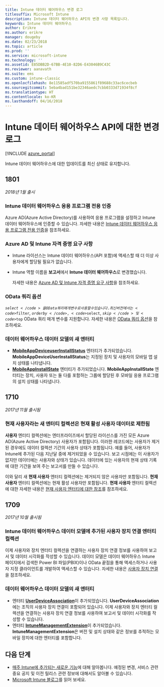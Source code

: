 ```yaml
---
title: Intune 데이터 웨어하우스 변경 로그
titlesuffix: Microsoft Intune
description: Intune 데이터 웨어하우스 API의 변경 사항 목록입니다.
keywords: Intune 데이터 웨어하우스
author: Erikre
ms.author: erikre
manager: dougeby
ms.date: 02/23/2018
ms.topic: article
ms.prod: ''
ms.service: microsoft-intune
ms.technology: ''
ms.assetid: E85DBB2D-67BB-4E10-82D6-E43046B9C43C
ms.reviewer: aanavath
ms.suite: ems
ms.custom: intune-classic
ms.openlocfilehash: 8e11585adf570ba9155861f89688c33ac6cecbeb
ms.sourcegitcommit: 5eba4bad151be32346aedc7cbb0333d71934f8cf
ms.translationtype: HT
ms.contentlocale: ko-KR
ms.lasthandoff: 04/16/2018
---
```

# <a name="change-log-for-the-intune-data-warehouse-api"></a>Intune 데이터 웨어하우스 API에 대한 변경 로그

[!INCLUDE [azure_portal](./includes/azure_portal.md)]

Intune 데이터 웨어하우스에 대한 업데이트를 최신 상태로 유지합니다.

## <a name="1801"></a>1801
_2018년 1월 출시_

### <a name="intune-data-warehouse-application-only-authentication----1867540---"></a>Intune 데이터 웨어하우스 응용 프로그램 전용 인증 <!-- 1867540 -->

Azure AD(Azure Active Directory)를 사용하여 응용 프로그램을 설정하고 Intune 데이터 웨어하우스에 인증할 수 있습니다. 자세한 내용은 [Intune 데이터 웨어하우스 응용 프로그램 전용 인증](data-warehouse-app-only-auth.md)을 참조하세요.

### <a name="azure-ad-and-intune-credential-requirements----2077525---"></a>Azure AD 및 Intune 자격 증명 요구 사항 <!-- 2077525 -->

- Intune 라이선스는 Intune 데이터 웨어하우스(API 포함)에 액세스할 때 더 이상 사용자에게 할당될 필요가 없습니다.
- Intune 역할 이름을 **보고서**에서 **Intune 데이터 웨어하우스**로 변경했습니다. 

    자세한 내용은 [Azure AD 및 Intune 자격 증명 요구 사항](reports-api-url.md#azure-ad-and-intune-credential-requirements)을 참조하세요.

### <a name="odata-query-options----2077711---"></a>OData 쿼리 옵션 <!-- 2077711 -->

<code>$select</code>을 OData 쿼리 매개 변수로 사용할 수 있습니다. 최신 버전에서는 <code>$filter</code>, <code>$orderby</code>, <code>$select</code>, <code>$skip</code> 및 <code>$top</code> OData 쿼리 매개 변수를 지원합니다. 자세한 내용은 [OData 쿼리 옵션](reports-api-url.md#odata-query-options)을 참조하세요.

### <a name="new-entities-in-the-in-data-warehouse-data-model----2077804---"></a>데이터 웨어하우스 데이터 모델의 새 엔터티 <!-- 2077804 -->

 - [**MobileAppDeviceuserInstallStatus**](reports-ref-application.md#mobileappdeviceuserinstallstatus) 엔터티가 추가되었습니다. **MobileAppDeviceUserInstallStatus**는 지정된 장치 및 사용자의 모바일 앱 설치 상태를 나타냅니다.
 - [**MobileAppInstallState**](reports-ref-application.md#mobileappinstallstate) 엔터티가 추가되었습니다. **MobileAppInstallState** 엔터티는 장치, 사용자 또는 둘 다를 포함하는 그룹에 할당된 후 모바일 응용 프로그램의 설치 상태를 나타냅니다. 

## <a name="1710"></a>1710
_2017년 11월 출시됨_

### <a name="a-new-entity-collection-named-current-user-is-limited-to-currently-active-user-data----1544273---"></a>현재 사용자라는 새 엔터티 컬렉션은 현재 활성 사용자 데이터로 제한됨<!-- 1544273 -->

**사용자** 엔터티 컬렉션에는 엔터프라이즈에서 할당된 라이선스를 가진 모든 Azure AD(Azure Active Directory) 사용자가 포함됩니다. 이러한 레코드에는 사용자가 제거된 경우에도 데이터 컬렉션 기간의 사용자 상태가 포함됩니다. 예를 들어, 사용자가 Intune에 추가된 다음 지난달 중에 제거되었을 수 있습니다. 보고 시점에는 이 사용자가 없지만 데이터에는 사용자와 상태가 있습니다. 데이터에 있는 사용자의 현재 상태 기록에 대한 기간을 보여 주는 보고서를 만들 수 있습니다.

이와 달리 새 **현재 사용자** 엔터티 컬렉션에는 제거되지 않은 사용자만 포함됩니다. **현재 사용자** 엔터티 컬렉션에는 현재 활성 사용자만 포함됩니다. **현재 사용자** 엔터티 컬렉션에 대한 자세한 내용은 [현재 사용자 엔터티에 대한 참조](reports-ref-current-user.md)를 참조하세요.

## <a name="1709"></a>1709
_2017년 10월 출시됨_

### <a name="user-device-association-entity-collection-added-to-intune-data-warehouse-data-model----1187917---"></a>Intune 데이터 웨어하우스 데이터 모델에 추가된 사용자 장치 연결 엔터티 컬렉션 <!-- 1187917 -->

이제 사용자와 장치 엔터티 컬렉션을 연결하는 사용자 장치 연결 정보를 사용하여 보고서 및 데이터 시각화를 작성할 수 있습니다. 데이터 모델은 데이터 웨어하우스 Intune 페이지에서 검색한 Power BI 파일(PBIX)이나 OData 끝점을 통해 액세스하거나 사용자 지정 클라이언트를 개발하여 액세스할 수 있습니다. 자세한 내용은 [사용자 장치 연결](reports-ref-user-device.md)을 참조하세요.

### <a name="new-entities-in-the-in-data-warehouse-data-model----1479526--------"></a>데이터 웨어하우스 데이터 모델의 새 엔터티 <!-- 1479526 --><!-- -->

 - 엔터티 [**UserDeviceAssociation**](reports-ref-user-device.md)이 추가되었습니다. **UserDeviceAssociation**에는 조직의 사용자 장치 연결이 포함되어 있습니다. 이제 사용자와 장치 엔터티 컬렉션을 연결하는 사용자 장치 연결 정보를 사용하여 보고서 및 데이터 시각화를 작성할 수 있습니다.  
 - 엔터티 [**IntuneManagementExtension**](reports-ref-intunemanagementextension.md)이 추가되었습니다. **IntuneManagementExtension**은 버전 및 설치 상태와 같은 정보를 추적하는 모바일 장치에 대한 엔터티를 포함합니다.

## <a name="next-steps"></a>다음 단계
 - [매주 Intune에 추가되는 새로운 기능](whats-new.md)에 대해 알아봅니다. 예정된 변경, 서비스 관련 중요 공지 및 이전 릴리스 관련 정보에 대해서도 알아볼 수 있습니다.
 - [Microsoft Intune 블로그](http://go.microsoft.com/fwlink/?LinkID=273882)를 읽어 보세요.

